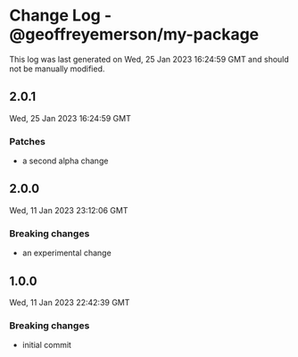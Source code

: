 # Change Log - @geoffreyemerson/my-package

This log was last generated on Wed, 25 Jan 2023 16:24:59 GMT and should not be manually modified.

## 2.0.1
Wed, 25 Jan 2023 16:24:59 GMT

### Patches

- a second alpha change

## 2.0.0
Wed, 11 Jan 2023 23:12:06 GMT

### Breaking changes

- an experimental change

## 1.0.0
Wed, 11 Jan 2023 22:42:39 GMT

### Breaking changes

- initial commit

